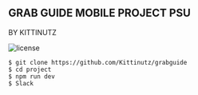 ## GRAB GUIDE MOBILE PROJECT PSU
BY KITTINUTZ



![license](https://img.shields.io/github/license/mashape/apistatus.svg)



````
$ git clone https://github.com/Kittinutz/grabguide
$ cd project
$ npm run dev
$ Slack
````
